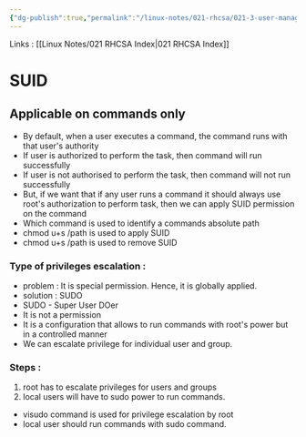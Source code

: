 ```yaml
---
{"dg-publish":true,"permalink":"/linux-notes/021-rhcsa/021-3-user-management/021-3-6-7-2-suid/","noteIcon":"","created":"2023-10-07T13:47:51.540+05:30","updated":"2023-10-13T17:08:30.174+05:30"}
---
```


Links : [[Linux Notes/021 RHCSA Index\|021 RHCSA Index]]

# SUID

## Applicable on commands only

- By default, when a user executes a command, the command runs with that user's authority
- If user is authorized to perform the task, then command will run successfully
- If user is not authorised to perform the task, then command will not run successfully
- But, if we want that if any user runs a command it should always use root's authorization to perform task, then we can apply SUID permission on the command
- Which command is used to identify a commands absolute path
- chmod u+s /path is used to apply SUID
- chmod u+s /path is used to remove SUID

### Type of privileges escalation :
- problem : It is special permission. Hence, it is globally applied.
- solution : SUDO
- SUDO - Super User DOer
- It is not a permission
- It is a configuration that allows to run commands with root's power but in a controlled manner
- We can escalate privilege for individual user and group.

### Steps :
1. root has to escalate privileges for users and groups
2. local users will have to sudo power to run commands.

- visudo command is used for privilege escalation by root
- local user should run commands with sudo command.